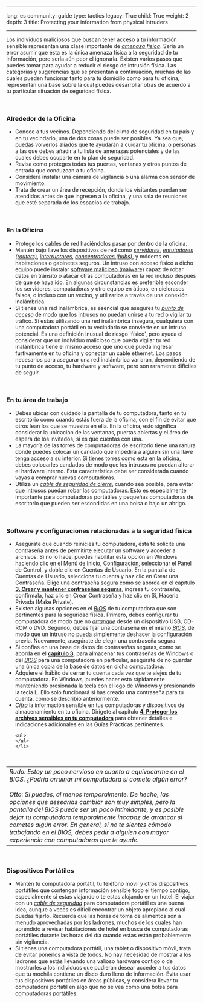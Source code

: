 

---

lang: es
community: guide
type: tactics
legacy: True
child: True
weight: 2
depth: 3
title: Protecting your information from physical intruders

---

<p>Los individuos maliciosos que buscan tener acceso a tu información sensible representan una clase importante de <em><a href="/es/glossary#Amenaza_fisica" title="Amenaza física">amenaza física</a></em>. Sería un error asumir que ésta es la única amenaza física a la seguridad de tu información, pero sería aún peor el ignorarla. Existen varios pasos que puedes tomar para ayudar a reducir el riesgo de intrusión física. Las categorías y sugerencias que se presentan a continuación, muchas de las cuales pueden funcionar tanto para tu domicilio como para tu oficina, representan una base sobre la cual puedes desarrollar otras de acuerdo a tu particular situación de seguridad física.</p>

<p>&nbsp;</p>

<h3>Alrededor de la Oficina</h3>

<ul>
	<li>Conoce a tus vecinos. Dependiendo del clima de seguridad en tu país y en tu vecindario, una de dos cosas puede ser posibles. Ya sea que, puedas volverlos aliados que te ayudarán a cuidar tu oficina, o personas a las que debes añadir a tu lista de amenazas potenciales y de las cuales debes ocuparte en tu plan de seguridad.</li>
	<li>Revisa como proteges todas tus puertas, ventanas y otros puntos de entrada que conduzcan a tu oficina.</li>
	<li>Considera instalar una cámara de vigilancia o una alarma con sensor de movimiento.</li>
	<li>Trata de crear un área de recepción, donde los visitantes puedan ser atendidos antes de que ingresen a la oficina, y una sala de reuniones que esté separada de los espacios de trabajo.</li>
</ul>

<p>&nbsp;</p>

<h3>En la Oficina</h3>

<ul>
	<li>Protege los cables de red haciéndolos pasar por dentro de la oficina.</li>
	<li>Mantén bajo llave los dispositivos de red como <a href="/es/glossary#Servidor" title="Servidor"><em>servidores</em></a>, <a href="/es/glossary#Router" title="Enrutador (router)"><em>enrutadores (routers)</em></a>, <a href="/es/glossary#Router" title="Enrutador (router)"><em>interruptores</em></a>, <a href="/es/glossary#Router" title="Enrutador (router)"><em>concentradores (hubs)</em></a>, y módems en habitaciones o gabinetes seguros. Un intruso con acceso físico a dicho equipo puede instalar <a href="/es/glossary#Malware" title="Software malicioso (malware)">software malicioso (malware)</a> capaz de robar datos en tránsito o atacar otras computadoras en la red incluso después de que se haya ido. En algunas circunstancias es preferible esconder los servidores, computadoras y otro equipo en áticos, en cielorasos falsos, o incluso con un vecino, y utilizarlos a través de una conexión inalámbrica.</li>
	<li>Si tienes una red inalámbrica, es esencial que asegures tu <a href="/es/glossary#Router" title="Enrutador (router)"><em>punto de acceso</em></a> de modo que los intrusos no puedan unirse a tu red o vigilar tu tráfico. Si estas utilizando una red inalámbrica insegura, cualquiera con una computadora portátil en tu vecindario se convierte en un intruso potencial. Es una definición inusual de riesgo 'físico', pero ayuda el considerar que un individuo malicioso que pueda vigilar tu red inalámbrica tiene el mismo acceso que uno que pueda ingresar furtivamente en tu oficina y conectar un cable ethernet. Los pasos necesarios para asegurar una red inalámbrica variaran, dependiendo de tu punto de acceso, tu hardware y software, pero son raramente difíciles de seguir.</li>
</ul>

<p>&nbsp;</p>

<h3>En tu área de trabajo</h3>

<ul>
	<li>Debes ubicar con cuidado la pantalla de tu computadora, tanto en tu escritorio como cuando estás fuera de la oficina, con el fin de evitar que otros lean los que se muestra en ella. En la oficina, esto significa considerar la ubicación de las ventanas, puertas abiertas y el área de espera de los invitados, si es que cuentas con una.</li>
	<li>La mayoría de las torres de computadoras de escritorio tiene una ranura donde puedes colocar un candado que impedirá a alguien sin una llave tenga acceso a su interior. Si tienes torres como esta en la oficina, debes colocarles candados de modo que los intrusos no puedan alterar el hardware interno. Esta característica debe ser considerada cuando vayas a comprar nuevas computadoras.</li>
	<li>Utiliza un <a href="/es/glossary#Cable_seguridad" title="Cable de seguridad"><em>cable de seguridad de cierre</em></a>, cuando sea posible, para evitar que intrusos puedan robar las computadoras. Esto es especialmente importante para computadoras portátiles y pequeñas computadoras de escritorio que pueden ser escondidas en una bolsa o bajo un abrigo.</li>
</ul>

<p>&nbsp;</p>

<h3>Software y configuraciones relacionadas a la seguridad física</h3>

<ul>
	<li>Asegúrate que cuando reinicies tu computadora, ésta te solicite una contraseña antes de permitirte ejecutar un software y acceder a archivos. Si no lo hace, puedes habilitar esta opción en Windows haciendo clic en el Menú de Inicio, Configuración, seleccionar el Panel de Control, y doble clic en Cuentas de Usuario. En la pantalla de Cuentas de Usuario, selecciona tu cuenta y haz clic en Crear una Contraseña. Elige una contraseña segura como se aborda en el capítulo <a href="/es/chapter-3" title="3. Crear y mantener contraseñas seguras"><strong>3. Crear y mantener contraseñas seguras</strong></a>, ingresa tu contraseña, confírmala, haz clic en Crear Contraseña y haz clic en Sí, Hacerla Privada (Make Private).</li>
	<li>Existen algunas opciones en el <a href="/es/glossary#BIOS" title="Sistema Básico de Entrada/Salida (BIOS)"><em>BIOS</em></a> de tu computadora que son pertinentes para la seguridad física. Primero, debes configurar tu computadora de modo que no <a href="/es/glossary#Arrancado" title="Arrancado"><em>arranque</em></a> desde un dispositivo USB, CD-ROM o DVD. Segundo, debes fijar una contraseña en el mismo <a href="/es/glossary#BIOS" title="Sistema Básico de Entrada/Salida (BIOS)"><em>BIOS</em></a>, de modo que un intruso no pueda simplemente deshacer la configuración previa. Nuevamente, asegúrate de elegir una contraseña segura.</li>
	<li>Si confías en una base de datos de contraseñas seguras, como se aborda en el <a href="/es/chapter-3" title="3. Crear y mantener contraseñas seguras"><strong>capítulo 3</strong></a>, para almacenar tus contraseñas de Windows o del <a href="/es/glossary#BIOS" title="Sistema Básico de Entrada/Salida (BIOS)"><em>BIOS</em></a> para una computadora en particular, asegúrate de no guardar una única copia de la base de datos en dicha computadora.</li>
	<li>Adquiere el hábito de cerrar tu cuenta cada vez que te alejes de tu computadora. En Windows, puedes hacer esto rápidamente manteniendo presionada la tecla con el logo de Windows y presionando la tecla L. Ello solo funcionará si has creado una contraseña para tu cuenta, como se describió anteriormente.</li>
	<li><a href="/es/glossary#Cifrado" title="Cifrado"><em>Cifra</em></a> la información sensible en tus computadoras y dispositivos de almacenamiento en tu oficina. Dirígete al capítulo <a href="/chapter-4" title="4. Proteger los archivos sensibles en tu computadora"><strong>4. Proteger los archivos sensibles en tu computadora</strong></a> para obtener detalles e indicaciones adicionales en las Guías Prácticas pertinentes.
	<ul>
	</ul>

	<ul>
	</ul>
	</li>
</ul>

<p>&nbsp;</p>

<table border="0" cellpadding="5" cellspacing="0">
	<tbody>
		<tr>
			<td><em>Rudo: Estoy un poco nervioso en cuanto a equivocarme en el BIOS. ¿Podría arruinar mi computadora si cometo algún error?</em><br />
			<br />
			<em>Otto: Sí puedes, al menos temporalmente. De hecho, las opciones que desearías cambiar son muy simples, pero la pantalla del BIOS puede ser un poco intimidante, y es posible dejar tu computadora temporalmente incapaz de arrancar si cometes algún error. En general, si no te sientes cómodo trabajando en el BIOS, debes pedir a alguien con mayor experiencia con computadoras que te ayude.</em></td>
		</tr>
	</tbody>
</table>

<p>&nbsp;</p>

<h3>Dispositivos Portátiles</h3>

<ul>
	<li>Mantén tu computadora portátil, tu teléfono móvil y otros dispositivos portátiles que contengan información sensible todo el tiempo contigo, especialmente si estas viajando o te estas alojando en un hotel. El viajar con un <a href="/es/glossary#Cable_seguridad" title="Cable de seguridad"><em>cable de seguridad</em></a> para computadora portátil es una buena idea, aunque a veces es difícil encontrar un objeto apropiado al cual puedas fijarlo. Recuerda que las horas de toma de alimentos son a menudo aprovechadas por los ladrones, muchos de los cuales han aprendido a revisar habitaciones de hotel en busca de computadoras portátiles durante las horas del día cuando estas están probablemente sin vigilancia.</li>
	<li>Si tienes una computadora portátil, una tablet o dispositivo móvil, trata de evitar ponerlos a vista de todos. No hay necesidad de mostrar a los ladrones que estás llevando una valioso hardware contigo o de mostrarles a los individuos que pudieran desear acceder a tus datos que tu mochila contiene un disco duro lleno de información. Evita usar tus dispositivos portátiles en áreas públicas, y considera llevar tu computadora portátil en algo que no se vea como una bolsa para computadoras portátiles.</li>
</ul>

<p>&nbsp;</p>


